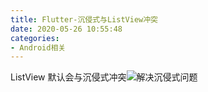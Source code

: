 ```yaml
---
title: Flutter-沉侵式与ListView冲突
date: 2020-05-26 10:55:48
categories:
- Android相关
---
```

ListView 默认会与沉侵式冲突![解决沉侵式问题](https://upload-images.jianshu.io/upload_images/5526061-3b8357304eea8605.png?imageMogr2/auto-orient/strip%7CimageView2/2/w/1240)
